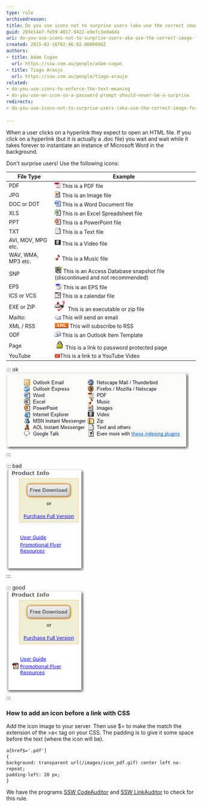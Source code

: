 ```yaml
---
type: rule
archivedreason: 
title: Do you use icons not to surprise users (aka use the correct image for files)?
guid: 283e14e7-fe59-4017-9422-e9efc3eda6da
uri: do-you-use-icons-not-to-surprise-users-aka-use-the-correct-image-for-files
created: 2015-02-16T02:46:02.0000000Z
authors:
- title: Adam Cogan
  url: https://ssw.com.au/people/adam-cogan
- title: Tiago Araujo
  url: https://ssw.com.au/people/tiago-araujo
related:
- do-you-use-icons-to-enforce-the-text-meaning
- do-you-use-an-icon-so-a-password-prompt-should-never-be-a-surprise
redirects:
- do-you-use-icons-not-to-surprise-users-(aka-use-the-correct-image-for-files)

---
```


When a user clicks on a hyperlink they expect to open an HTML file. If you click on a hyperlink (but it is actually a .doc file) you wait and wait while it takes forever to instantiate an instance of Microsoft Word in the background.

<!--endintro-->

Don't surprise users! Use the following icons:


| File Type | Example |
| --- | --- |
| PDF | ![Icon PDF](../../assets/IconPdf.png) This is a PDF file<br> |
| JPG | ![Icon JPG](../../assets/IconJpg.gif) This is an Image file |
| DOC or DOT | ![Icon DOC](../../assets/IconDoc.png) This is a Word Document file |
| XLS | ![Icon XLS](../../assets/IconXls.gif) This is an Excel Spreadsheet file |
| PPT | ![Icon PPT](../../assets/IconPPT.png) This is a PowerPoint file |
| TXT | ![Icon TXT](../../assets/IconTxt.gif) This is a Text file |
| AVI, MOV, MPG etc. | ![Icon MOV](../../assets/IconMov.gif) This is a Video file |
| WAV, WMA, MP3 etc. | ![Icon MP3](../../assets/IconMus.gif) This is a Music file |
| SNP | ![Icon SNP](../../assets/IconSnp.gif) This is an Access Database snapshot file (discontinued and not recommended) |
| EPS | ![Icon EPS](../../assets/IconEps.gif) This is an EPS file |
| ICS or VCS | ![Icon VCS](../../assets/IconVCS.gif) This is a calendar file |
| EXE or ZIP | ![Download](../../assets/Download.gif)This is an executable or zip file |
| Mailto: | ![Icon MailTo](../../assets/IconMailTo.gif) This will send an email |
| XML / RSS | ![Icon XML](../../assets/IconXML.gif) This will subscribe to RSS |
| ODF | ![Icon ODF](../../assets/IconOFT.gif) This is an Outlook Item Template |
| Page | ![](../../assets/ms_lock.gif) This is a link to password protected page |
| YouTube | ![](youtube-icon_png.jpg)This is a link to a YouTube Video |



::: ok  
![Figure: FYI there are the same images used by Google at GoogleDesktopSideBar.htm](../../assets/GoogleIcons.gif)  
:::


::: bad  
![Figure: Bad Example - The user would expect all these hyperlinks to work the same way](../../assets/IconImageBad.gif)  
:::


::: good  
![Figure: Good Example - The pdf icon (before a hyperlink) indicates it is not a web page](../../assets/IconImageGood.gif)  
:::

### How to add an icon before a link with CSS

Add the icon image to your server. Then use $= to make the match the extension of the &gt;a&lt; tag on your CSS. The padding is to give it some space before the text (where the icon will be).



```
a[href$='.pdf'] 
{ 
background: transparent url(/images/icon_pdf.gif) center left no-repeat; 
padding-left: 20 px; 
}
```





We have the programs [SSW CodeAuditor](http://www.codeauditor.com/) and [SSW LinkAuditor](https://linkauditor.com.au/) to check for this rule.
